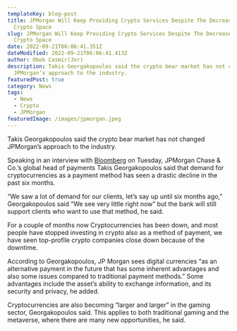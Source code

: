 ```yaml
---
templateKey: blog-post
title: JPMorgan Will Keep Providing Crypto Services Despite The Decrease In
  Crypto Space
slug: JPMorgan Will Keep Providing Crypto Services Despite The Decrease In
  Crypto Space
date: 2022-09-21T06:06:41.351Z
dateModified: 2022-09-21T06:06:41.413Z
author: Obok Casmir(Jnr)
description: Takis Georgakopoulos said the crypto bear market has not changed
  JPMorgan’s approach to the industry.
featuredPost: true
category: News
tags:
  - News
  - Crypto
  - JPMorgan
featuredImage: /images/jpmorgan.jpeg
---
```

Takis Georgakopoulos said the crypto bear market has not changed JPMorgan’s approach to the industry.

Speaking in an interview with [Bloomberg](https://www.bnnbloomberg.ca/jpmorgan-sees-very-little-demand-for-crypto-as-payment-tool-1.1820962) on Tuesday, JPMorgan Chase & Co.’s global head of payments Takis Georgakopoulos said that demand for cryptocurrencies as a payment method has seen a drastic decline in the past six months. 

“We saw a lot of demand for our clients, let’s say up until six months ago,” Georgakopoulos said “We see very little right now” but the bank will still support clients who want to use that method, he said.

F﻿or a couple of months now Cryptocurrencies has been down, and most people have stopped investing in crypto also as a method of payment, we have seen top-profile crypto companies close down because of the downtime.

According to Georgakopoulos, JP Morgan sees digital currencies “as an alternative payment in the future that has some inherent advantages and also some issues compared to traditional payment methods.” Some advantages include the asset’s ability to exchange information, and its security and privacy, he added. 

Cryptocurrencies are also becoming “larger and larger” in the gaming sector, Georgakopoulos said. This applies to both traditional gaming and the metaverse, where there are many new opportunities, he said.